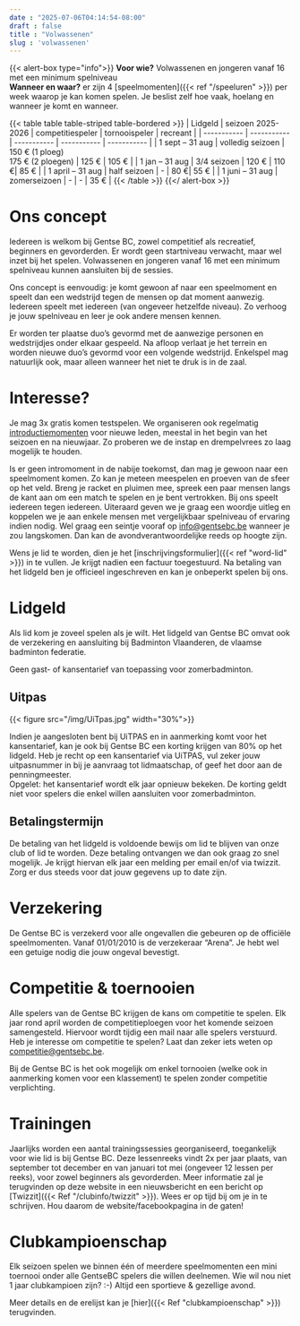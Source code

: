 ```yaml
---
date : "2025-07-06T04:14:54-08:00"
draft : false
title : "Volwassenen"
slug : 'volwassenen'
---
```

{{< alert-box type="info">}}
**Voor wie?** Volwassenen en jongeren vanaf 16 met een minimum spelniveau  
**Wanneer en waar?** er zijn 4 [speelmomenten]({{< ref "/speeluren" >}}) per week waarop je kan komen spelen. Je beslist zelf hoe vaak, hoelang en wanneer je komt en wanneer.  

{{< table table table-striped table-bordered >}}
| Lidgeld  | seizoen 2025-2026 | competitiespeler | tornooispeler | recreant |
| ----------- | ----------- | ----------- | ----------- | ----------- |
| 1 sept – 31 aug | volledig seizoen | 150 € (1 ploeg) <br> 175 € (2 ploegen) | 125 € |  105 € |
| 1 jan – 31 aug | 3/4 seizoen | 120 € | 110 €|  85 € |
| 1 april – 31 aug | half seizoen | - | 80 €|  55 € |
| 1 juni – 31 aug | zomerseizoen | - | - |  35 € |
{{< /table >}}
{{</ alert-box >}}


# Ons concept

Iedereen is welkom bij Gentse BC, zowel competitief als recreatief, beginners en gevorderden. Er wordt geen startniveau verwacht, maar wel inzet bij het spelen. Volwassenen en jongeren vanaf 16 met een minimum spelniveau kunnen aansluiten bij de sessies.

Ons concept is eenvoudig: je komt gewoon af naar een speelmoment en speelt dan een wedstrijd tegen de mensen op dat moment aanwezig. Iedereen speelt met iedereen (van ongeveer hetzelfde niveau). Zo verhoog je jouw spelniveau en leer je ook andere mensen kennen.

Er worden ter plaatse duo’s gevormd met de aanwezige personen en wedstrijdjes onder elkaar gespeeld. Na afloop verlaat je het terrein en worden nieuwe duo’s gevormd voor een volgende wedstrijd. Enkelspel mag natuurlijk ook, maar alleen wanneer het niet te druk is in de zaal.

# Interesse?

Je mag 3x gratis komen testspelen.
We organiseren ook regelmatig [introductiemomenten](./intromoment) voor nieuwe leden, meestal in het begin van het seizoen en na nieuwjaar. Zo proberen we de instap en drempelvrees zo laag mogelijk te houden.

Is er geen intromoment in de nabije toekomst, dan mag je gewoon naar een speelmoment komen. Zo kan je meteen meespelen en proeven van de sfeer op het veld. Breng je racket en pluimen mee, spreek een paar mensen langs de kant aan om een match te spelen en je bent vertrokken. Bij ons speelt iedereen tegen iedereen.
Uiteraard geven we je graag een woordje uitleg en koppelen we je aan enkele mensen met vergelijkbaar spelniveau of ervaring indien nodig. Wel graag een seintje vooraf op info@gentsebc.be wanneer je zou langskomen. Dan kan de avondverantwoordelijke reeds op hoogte zijn.

Wens je lid te worden, dien je het [inschrijvingsformulier]({{< ref "word-lid" >}}) in te vullen. Je krijgt nadien een factuur toegestuurd. Na betaling van het lidgeld ben je officieel ingeschreven en kan je onbeperkt spelen bij ons.

# Lidgeld

Als lid kom je zoveel spelen als je wilt.
Het lidgeld van Gentse BC omvat ook de verzekering en aansluiting bij Badminton Vlaanderen, de vlaamse badminton federatie.

Geen gast- of kansentarief van toepassing voor zomerbadminton.

## Uitpas
{{< figure src="/img/UiTpas.jpg" width="30%">}}

Indien je aangesloten bent bij UiTPAS en in aanmerking komt voor het kansentarief, kan je ook bij Gentse BC een korting krijgen van 80% op het lidgeld. Heb je recht op een kansentarief via UiTPAS, vul zeker jouw uitpasnummer in bij je aanvraag tot lidmaatschap, of geef het door aan de penningmeester.  
Opgelet: het kansentarief wordt elk jaar opnieuw bekeken. De korting geldt niet voor spelers die enkel willen aansluiten voor zomerbadminton.


## Betalingstermijn
De betaling van het lidgeld is voldoende bewijs om lid te blijven van onze club of lid te worden.  Deze betaling ontvangen we dan ook graag zo snel mogelijk. Je krijgt hiervan elk jaar een melding per email en/of via twizzit. Zorg er dus steeds voor dat jouw gegevens up to date zijn.

# Verzekering

De Gentse BC is verzekerd voor alle ongevallen die gebeuren op de officiële speelmomenten. Vanaf 01/01/2010 is de verzekeraar “Arena”. Je hebt wel een getuige nodig die jouw ongeval bevestigt.

# Competitie & toernooien

Alle spelers van de Gentse BC krijgen de kans om competitie te spelen. Elk jaar rond april worden de competitieploegen voor het komende seizoen samengesteld. Hiervoor wordt tijdig een mail naar alle spelers verstuurd. Heb je interesse om competitie te spelen? Laat dan zeker iets weten op competitie@gentsebc.be.

Bij de Gentse BC is het ook mogelijk om enkel tornooien (welke ook in aanmerking komen voor een klassement) te spelen zonder competitie verplichting.

# Trainingen

Jaarlijks worden een aantal trainingssessies georganiseerd, toegankelijk voor wie lid is bij Gentse BC. Deze lessenreeks vindt 2x per jaar plaats, van september tot december en van januari tot mei (ongeveer 12 lessen per reeks), voor zowel beginners als gevorderden. Meer informatie zal je terugvinden op deze website in een nieuwsbericht en een bericht op [Twizzit]({{< Ref "/clubinfo/twizzit" >}}). Wees er op tijd bij om je in te schrijven. Hou daarom de website/facebookpagina in de gaten!

# Clubkampioenschap

Elk seizoen spelen we binnen één of meerdere speelmomenten een mini toernooi onder alle GentseBC spelers die willen deelnemen. Wie wil nou niet 1 jaar clubkampioen zijn? :-) Altijd een sportieve & gezellige avond. 

Meer details en de erelijst kan je [hier]({{< Ref "clubkampioenschap" >}}) terugvinden.




